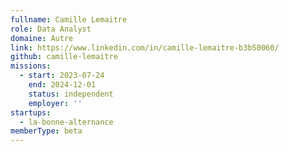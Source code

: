 ```yaml
---
fullname: Camille Lemaitre
role: Data Analyst
domaine: Autre
link: https://www.linkedin.com/in/camille-lemaitre-b3b50060/
github: camille-lemaitre
missions:
  - start: 2023-07-24
    end: 2024-12-01
    status: independent
    employer: ''
startups:
  - la-bonne-alternance
memberType: beta
---
```


